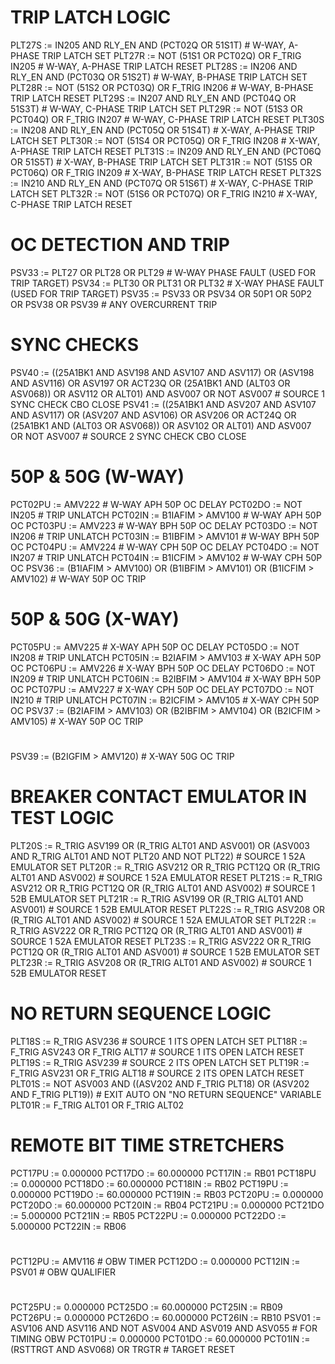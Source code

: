 # TRIP LATCH LOGIC
PLT27S := IN205 AND RLY_EN AND (PCT02Q OR 51S1T) # W-WAY, A-PHASE TRIP LATCH SET
PLT27R := NOT (51S1 OR PCT02Q) OR F_TRIG IN205 # W-WAY, A-PHASE TRIP LATCH RESET
PLT28S := IN206 AND RLY_EN AND (PCT03Q OR 51S2T) # W-WAY, B-PHASE TRIP LATCH SET
PLT28R := NOT (51S2 OR PCT03Q) OR F_TRIG IN206 # W-WAY, B-PHASE TRIP LATCH RESET
PLT29S := IN207 AND RLY_EN AND (PCT04Q OR 51S3T) # W-WAY, C-PHASE TRIP LATCH SET
PLT29R := NOT (51S3 OR PCT04Q) OR F_TRIG IN207 # W-WAY, C-PHASE TRIP LATCH RESET
PLT30S := IN208 AND RLY_EN AND (PCT05Q OR 51S4T) # X-WAY, A-PHASE TRIP LATCH SET
PLT30R := NOT (51S4 OR PCT05Q) OR F_TRIG IN208 # X-WAY, A-PHASE TRIP LATCH RESET
PLT31S := IN209 AND RLY_EN AND (PCT06Q OR 51S5T) # X-WAY, B-PHASE TRIP LATCH SET
PLT31R := NOT (51S5 OR PCT06Q) OR F_TRIG IN209 # X-WAY, B-PHASE TRIP LATCH RESET
PLT32S := IN210 AND RLY_EN AND (PCT07Q OR 51S6T) # X-WAY, C-PHASE TRIP LATCH SET
PLT32R := NOT (51S6 OR PCT07Q) OR F_TRIG IN210 # X-WAY, C-PHASE TRIP LATCH RESET
#
# OC DETECTION AND TRIP
PSV33 := PLT27 OR PLT28 OR PLT29 # W-WAY PHASE FAULT (USED FOR TRIP TARGET)
PSV34 := PLT30 OR PLT31 OR PLT32 # X-WAY PHASE FAULT (USED FOR TRIP TARGET)
PSV35 := PSV33 OR PSV34 OR 50P1 OR 50P2 OR PSV38 OR PSV39 # ANY OVERCURRENT TRIP
#
#
# SYNC CHECKS
PSV40 := ((25A1BK1 AND ASV198 AND ASV107 AND ASV117) OR (ASV198 AND ASV116) OR ASV197 OR ACT23Q OR (25A1BK1 AND (ALT03 OR ASV068)) OR ASV112 OR ALT01) AND ASV007 OR NOT ASV007 # SOURCE 1 SYNC CHECK CBO CLOSE
PSV41 := ((25A1BK1 AND ASV207 AND ASV107 AND ASV117) OR (ASV207 AND ASV106) OR ASV206 OR ACT24Q OR (25A1BK1 AND (ALT03 OR ASV068)) OR ASV102 OR ALT01) AND ASV007 OR NOT ASV007 # SOURCE 2 SYNC CHECK CBO CLOSE
#
# 50P & 50G (W-WAY)
PCT02PU := AMV222 # W-WAY APH 50P OC DELAY
PCT02DO := NOT IN205 # TRIP UNLATCH
PCT02IN := B1IAFIM > AMV100 # W-WAY APH 50P OC
PCT03PU := AMV223 # W-WAY BPH 50P OC DELAY
PCT03DO := NOT IN206 # TRIP UNLATCH
PCT03IN := B1IBFIM > AMV101 # W-WAY BPH 50P OC
PCT04PU := AMV224 # W-WAY CPH 50P OC DELAY
PCT04DO := NOT IN207 # TRIP UNLATCH
PCT04IN := B1ICFIM > AMV102 # W-WAY CPH 50P OC
PSV36 := (B1IAFIM > AMV100) OR (B1IBFIM > AMV101) OR (B1ICFIM > AMV102) # W-WAY 50P OC TRIP
#
#
#
#
# 50P & 50G (X-WAY)
PCT05PU := AMV225 # X-WAY APH 50P OC DELAY
PCT05DO := NOT IN208 # TRIP UNLATCH
PCT05IN := B2IAFIM > AMV103 # X-WAY APH 50P OC
PCT06PU := AMV226 # X-WAY BPH 50P OC DELAY
PCT06DO := NOT IN209 # TRIP UNLATCH
PCT06IN := B2IBFIM > AMV104 # X-WAY BPH 50P OC
PCT07PU := AMV227 # X-WAY CPH 50P OC DELAY
PCT07DO := NOT IN210 # TRIP UNLATCH
PCT07IN := B2ICFIM > AMV105 # X-WAY CPH 50P OC
PSV37 := (B2IAFIM > AMV103) OR (B2IBFIM > AMV104) OR (B2ICFIM > AMV105) # X-WAY 50P OC TRIP
#
#
#
PSV39 := (B2IGFIM > AMV120) # X-WAY 50G OC TRIP
#
#
#
# BREAKER CONTACT EMULATOR IN TEST LOGIC
PLT20S := R_TRIG ASV199 OR (R_TRIG ALT01 AND ASV001) OR (ASV003 AND R_TRIG ALT01 AND NOT PLT20 AND NOT PLT22) # SOURCE 1 52A EMULATOR SET
PLT20R := R_TRIG ASV212 OR R_TRIG PCT12Q OR (R_TRIG ALT01 AND ASV002) # SOURCE 1 52A EMULATOR RESET
PLT21S := R_TRIG ASV212 OR R_TRIG PCT12Q OR (R_TRIG ALT01 AND ASV002) # SOURCE 1 52B EMULATOR SET
PLT21R := R_TRIG ASV199 OR (R_TRIG ALT01 AND ASV001) # SOURCE 1 52B EMULATOR RESET
PLT22S := R_TRIG ASV208 OR (R_TRIG ALT01 AND ASV002) # SOURCE 1 52A EMULATOR SET
PLT22R := R_TRIG ASV222 OR R_TRIG PCT12Q OR (R_TRIG ALT01 AND ASV001) # SOURCE 1 52A EMULATOR RESET
PLT23S := R_TRIG ASV222 OR R_TRIG PCT12Q OR (R_TRIG ALT01 AND ASV001) # SOURCE 1 52B EMULATOR SET
PLT23R := R_TRIG ASV208 OR (R_TRIG ALT01 AND ASV002) # SOURCE 1 52B EMULATOR RESET
#
# NO RETURN SEQUENCE LOGIC
PLT18S := R_TRIG ASV236 # SOURCE 1 ITS OPEN LATCH SET
PLT18R := F_TRIG ASV243 OR F_TRIG ALT17 # SOURCE 1 ITS OPEN LATCH RESET
PLT19S := R_TRIG ASV239 # SOURCE 2 ITS OPEN LATCH SET
PLT19R := F_TRIG ASV231 OR F_TRIG ALT18 # SOURCE 2 ITS OPEN LATCH RESET
PLT01S := NOT ASV003 AND ((ASV202 AND F_TRIG PLT18) OR (ASV202 AND F_TRIG PLT19)) # EXIT AUTO ON "NO RETURN SEQUENCE" VARIABLE
PLT01R := F_TRIG ALT01 OR F_TRIG ALT02
#
# REMOTE BIT TIME STRETCHERS
PCT17PU := 0.000000
PCT17DO := 60.000000
PCT17IN := RB01
PCT18PU := 0.000000
PCT18DO := 60.000000
PCT18IN := RB02
PCT19PU := 0.000000
PCT19DO := 60.000000
PCT19IN := RB03
PCT20PU := 0.000000
PCT20DO := 60.000000
PCT20IN := RB04
PCT21PU := 0.000000
PCT21DO := 5.000000
PCT21IN := RB05
PCT22PU := 0.000000
PCT22DO := 5.000000
PCT22IN := RB06
#
#
#
#
PCT12PU := AMV116 # OBW TIMER
PCT12DO := 0.000000
PCT12IN := PSV01 # OBW QUALIFIER
#
PCT25PU := 0.000000
PCT25DO := 60.000000
PCT25IN := RB09
PCT26PU := 0.000000
PCT26DO := 60.000000
PCT26IN := RB10
PSV01 := ASV106 AND ASV116 AND NOT ASV004 AND ASV019 AND ASV055 # FOR TIMING OBW
PCT01PU := 0.000000
PCT01DO := 60.000000
PCT01IN := (RSTTRGT AND ASV068) OR TRGTR # TARGET RESET










































































































































